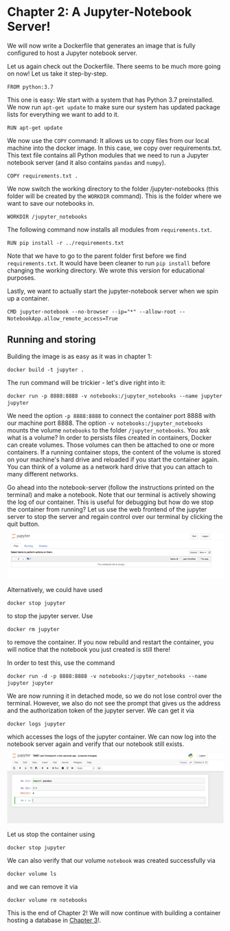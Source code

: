 # Chapter 2: A Jupyter-Notebook Server!
We will now write a Dockerfile that generates an image that is fully configured to host a Jupyter notebook server.

Let us again check out the Dockerfile. There seems to be much more going on now! Let us take it step-by-step.

    FROM python:3.7

This one is easy: We start with a system that has Python 3.7 preinstalled. We now run `apt-get update` to make sure our system has updated package lists for everything we want to add to it.

    RUN apt-get update

We now use the `COPY` command: It allows us to copy files from our local machine into the docker image.
In this case, we copy over requirements.txt. This text file contains all Python modules that we need to run a Jupyter notebook server (and it also contains `pandas` and `numpy`).

    COPY requirements.txt .

We now switch the working directory to the folder /jupyter-notebooks (this folder will be created by the `WORKDIR` command).
This is the folder where we want to save our notebooks in.

    WORKDIR /jupyter_notebooks

The following command now installs all modules from `requirements.txt`.

    RUN pip install -r ../requirements.txt

Note that we have to go to the parent folder first before we find `requirements.txt`. It would have been cleaner to run `pip install` before changing the working directory. We wrote this version for educational purposes.

Lastly, we want to actually start the jupyter-notebook server when we spin up a container.

    CMD jupyter-notebook --no-browser --ip="*" --allow-root --NotebookApp.allow_remote_access=True

## Running and storing

Building the image is as easy as it was in chapter 1:

    docker build -t jupyter .

The run command will be trickier - let's dive right into it:

    docker run -p 8888:8888 -v notebooks:/jupyter_notebooks --name jupyter jupyter

We need the option `-p 8888:8888` to connect the container port 8888 with our machine port 8888. The option `-v notebooks:/jupyter_notebooks` mounts the volume `notebooks` to the folder `/jupyter_notebooks`. You ask what is a volume? In order to persists files created in containers, Docker can create volumes. Those volumes can then be attached to one or more containers. If a running container stops, the content of the volume is stored on your machine's hard drive and reloaded if you start the container again. You can think of a volume as a network hard drive that you can attach to many different networks.

Go ahead into the notebook-server (follow the instructions printed on the terminal) and make a notebook. Note that our terminal is actively showing the log of our container. This is useful for debugging but how do we stop the container from running? Let us use the web frontend of the jupyter server to stop the server and regain control over our terminal by clicking the quit button.

![server](./img/notebook-server.png)

Alternatively, we could have used

    docker stop jupyter

to stop the jupyter server.
Use

    docker rm jupyter

to remove the container. If you now rebuild and restart the container, you will notice that the notebook you just created is still there!

In order to test this, use the command

    docker run -d -p 8888:8888 -v notebooks:/jupyter_notebooks --name jupyter jupyter

We are now running it in detached mode, so we do not lose control over the terminal. However, we also do not see the prompt that gives us the address and the authorization token of the jupyter server. We can get it via

    docker logs jupyter

which accesses the logs of the jupyter container. We can now log into the notebook server again and verify that our notebook still exists.

![notebook](./img/notebook.png)

Let us stop the container using

    docker stop jupyter

We can also verify that our volume `notebook` was created successfully via

    docker volume ls

and we can remove it via

    docker volume rm notebooks


This is the end of Chapter 2! We will now continue with building a container hosting a database in [Chapter 3](../chapter3/README.md)!.
